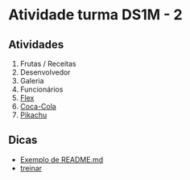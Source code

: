 # Atividade turma DS1M - 2

## Atividades
1. Frutas / Receitas
2. Desenvolvedor
3. Galeria
4. Funcionários
5. [Flex](./img/flex.png)
6. [Coca-Cola](./atividades/coca-cola.md)
7. [Pikachu](https://www.figma.com/design/HLUdxgDy8ETxVCmwOkAiqF/SENAI---pikachu?t=J1NXlVInKTmGomX9-1)

## Dicas
- [Exemplo de README.md](https://github.com/giannycabral/adote-um-animal)
- [treinar](https://www.notion.so/Aprender-e-Treinar-06c5bb46af8a4ac2a0583d63eacc9750)
